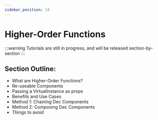 ```yaml
---
sidebar_position: 14
---
```


# Higher-Order Functions

:::warning
Tutorials are still in progress, and will be released section-by-section
:::

## Section Outline:
- What are Higher-Order Functions?
- Re-useable Components
- Passing a VirtualInstance as props
- Benefits and Use Cases
- Method 1: Chaining Dec Components
- Method 2: Composing Dec Components
- Things to avoid